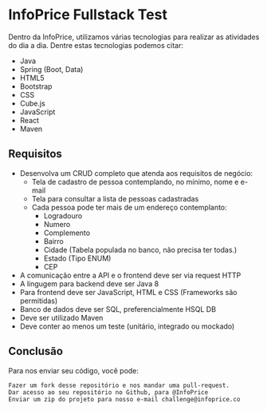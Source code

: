 # InfoPrice Fullstack Test

Dentro da InfoPrice, utilizamos várias tecnologias para realizar as atividades do dia a dia. Dentre estas tecnologias
podemos citar:

- Java
- Spring (Boot, Data)
- HTML5
- Bootstrap
- CSS
- Cube.js
- JavaScript
- React
- Maven

## Requisitos
- Desenvolva um CRUD completo que atenda aos requisitos de negócio:
  - Tela de cadastro de pessoa contemplando, no mínimo, nome e e-mail
  - Tela para consultar a lista de pessoas cadastradas
  - Cada pessoa pode ter mais de um endereço contemplanto:
    - Logradouro
    - Numero
    - Complemento
    - Bairro
    - Cidade (Tabela populada no banco, não precisa ter todas.)
     - Estado (Tipo ENUM)
    - CEP
- A comunicação entre a API e o frontend deve ser via request HTTP
- A lingugem para backend deve ser Java 8
- Para frontend deve ser JavaScript, HTML e CSS (Frameworks são permitidas)
- Banco de dados deve ser SQL, preferencialmente HSQL DB
- Deve ser utilizado Maven
- Deve conter ao menos um teste (unitário, integrado ou mockado)

## Conclusão
Para nos enviar seu código, você pode:

    Fazer um fork desse repositório e nos mandar uma pull-request.
    Dar acesso ao seu repositório no Github, para @InfoPrice
    Enviar um zip do projeto para nosso e-mail challenge@infoprice.co
